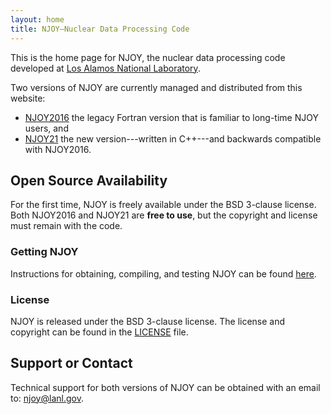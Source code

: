 ```yaml
---
layout: home
title: NJOY—Nuclear Data Processing Code
---
```


This is the home page for NJOY, the nuclear data processing code developed at [Los Alamos National Laboratory](http://www.lanl.gov).

Two versions of NJOY are currently managed and distributed from this website:

 - [NJOY2016](https://github.com/njoy/NJOY2016) the legacy Fortran version that is familiar to long-time NJOY users, and
 - [NJOY21](https://github.com/njoy/NJOY21) the new version---written in C++---and backwards compatible with NJOY2016.

## Open Source Availability
For the first time, NJOY is freely available under the BSD 3-clause license. Both NJOY2016 and NJOY21 are **free to use**, but the copyright and license must remain with the code.

### Getting NJOY
Instructions for obtaining, compiling, and testing NJOY can be found [here](Build/).

### License
NJOY is released under the BSD 3-clause license. The license and copyright can
be found in the [LICENSE](LICENSE.md) file.

## Support or Contact
Technical support for both versions of NJOY can be obtained with an email to: [njoy@lanl.gov](mailto:njoy@lanl.gov).

